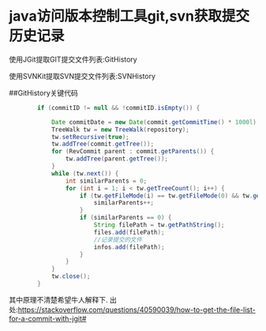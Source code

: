 # java访问版本控制工具git,svn获取提交历史记录
使用JGit提取GIT提交文件列表:GitHistory

使用SVNKit提取SVN提交文件列表:SVNHistory

##GitHistory关键代码
```java
		if (commitID != null && !commitID.isEmpty()) {

			Date commitDate = new Date(commit.getCommitTime() * 1000l);
			TreeWalk tw = new TreeWalk(repository);
			tw.setRecursive(true);
			tw.addTree(commit.getTree());
			for (RevCommit parent : commit.getParents()) {
				tw.addTree(parent.getTree());
			}
			while (tw.next()) {
				int similarParents = 0;
				for (int i = 1; i < tw.getTreeCount(); i++) {
					if (tw.getFileMode(i) == tw.getFileMode(0) && tw.getObjectId(0).equals(tw.getObjectId(i))) {
						similarParents++;
					}
					if (similarParents == 0) {
						String filePath = tw.getPathString();
						files.add(filePath);
						//记录提交的文件
						infos.add(filePath);
					}
				}
			}
			tw.close();
		}

```
其中原理不清楚希望牛人解释下.
出处:https://stackoverflow.com/questions/40590039/how-to-get-the-file-list-for-a-commit-with-jgit#
